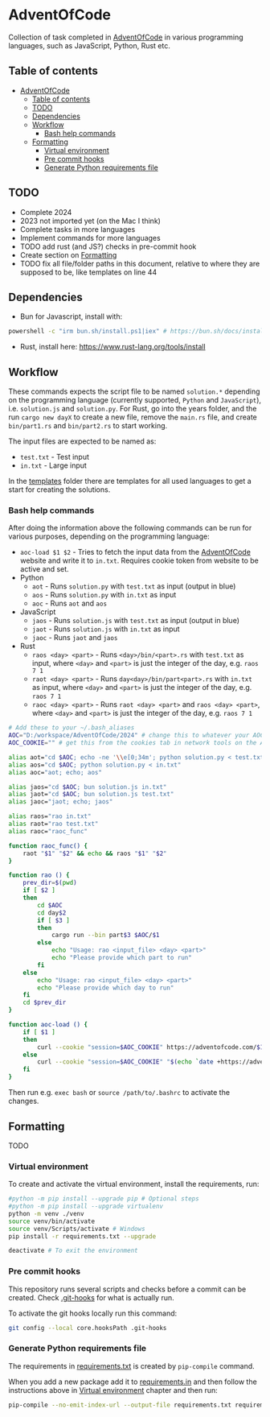 # AdventOfCode

Collection of task completed in [AdventOfCode](https://adventofcode.com/) in various programming languages, such as JavaScript, Python, Rust etc.

## Table of contents
- [AdventOfCode](#adventofcode)
  - [Table of contents](#table-of-contents)
  - [TODO](#todo)
  - [Dependencies](#dependencies)
  - [Workflow](#workflow)
    - [Bash help commands](#bash-help-commands)
  - [Formatting](#formatting)
    - [Virtual environment](#virtual-environment)
    - [Pre commit hooks](#pre-commit-hooks)
    - [Generate Python requirements file](#generate-python-requirements-file)

## TODO
- Complete 2024
- 2023 not imported yet (on the Mac I think)
- Complete tasks in more languages
- Implement commands for more languages
- TODO add rust (and JS?) checks in pre-commit hook
- Create section on [Formatting](#formatting)
- TODO fix all file/folder paths in this document, relative to where they are supposed to be, like templates on line 44

## Dependencies

- Bun for Javascript, install with:
```bash
powershell -c "irm bun.sh/install.ps1|iex" # https://bun.sh/docs/installation
```

- Rust, install here: <https://www.rust-lang.org/tools/install>

## Workflow

These commands expects the script file to be named `solution.*` depending on the programming language (currently supported, `Python` and `JavaScript`), i.e. `solution.js` and `solution.py`. For Rust, go into the years folder, and the run `cargo new dayX` to create a new file, remove the `main.rs` file, and create `bin/part1.rs` and `bin/part2.rs` to start working.

The input files are expected to be named as:
- `test.txt` - Test input
- `in.txt` - Large input

In the [templates](/templates/) folder there are templates for all used languages to get a start for creating the solutions.

### Bash help commands

After doing the information above the following commands can be run for various purposes, depending on the programming language:
- `aoc-load $1 $2` - Tries to fetch the input data from the [AdventOfCode](https://adventofcode.com/) website and write it to `in.txt`. Requires cookie token from website to be active and set.
- Python
    - `aot` - Runs `solution.py` with `test.txt` as input (output in blue)
    - `aos` - Runs `solution.py` with `in.txt` as input
    - `aoc` - Runs `aot` and `aos`
- JavaScript
    - `jaos` - Runs `solution.js` with `test.txt` as input (output in blue)
    - `jaot` - Runs `solution.js` with `in.txt` as input
    - `jaoc` - Runs `jaot` and `jaos`
- Rust
    - `raos <day> <part>` - Runs `<day>/bin/<part>.rs` with `test.txt` as input, where `<day>` and `<part>` is just the integer of the day, e.g. `raos 7 1`
    - `raot <day> <part>` - Runs `day<day>/bin/part<part>.rs` with `in.txt` as input, where `<day>` and `<part>` is just the integer of the day, e.g. `raos 7 1`
    - `raoc <day> <part>` - Runs `raot <day> <part>` and `raos <day> <part>`, where `<day>` and `<part>` is just the integer of the day, e.g. `raos 7 1`

```bash
# Add these to your ~/.bash_aliases
AOC="D:/workspace/AdventOfCode/2024" # change this to whatever your AOC directory is
AOC_COOKIE="" # get this from the cookies tab in network tools on the AOC website

alias aot="cd $AOC; echo -ne '\\e[0;34m'; python solution.py < test.txt; echo -ne '\\e[0m'"
alias aos="cd $AOC; python solution.py < in.txt"
alias aoc="aot; echo; aos"

alias jaos="cd $AOC; bun solution.js in.txt"
alias jaot="cd $AOC; bun solution.js test.txt"
alias jaoc="jaot; echo; jaos"

alias raos="rao in.txt"
alias raot="rao test.txt"
alias raoc="raoc_func"

function raoc_func() {
    raot "$1" "$2" && echo && raos "$1" "$2"
}

function rao () {
    prev_dir=$(pwd)
    if [ $2 ]
    then
        cd $AOC
        cd day$2
        if [ $3 ]
        then
            cargo run --bin part$3 $AOC/$1
        else
            echo "Usage: rao <input_file> <day> <part>"
            echo "Please provide which part to run"
        fi
    else
        echo "Usage: rao <input_file> <day> <part>"
        echo "Please provide which day to run"
    fi
    cd $prev_dir
}

function aoc-load () {
    if [ $1 ]
    then
        curl --cookie "session=$AOC_COOKIE" https://adventofcode.com/$1/day/$2/input > in.txt
    else
        curl --cookie "session=$AOC_COOKIE" "$(echo `date +https://adventofcode.com/%Y/day/%d/input` | sed 's/\/0/\//g')" > in.txt
    fi
}
```

Then run e.g. `exec bash` or `source /path/to/.bashrc` to activate the changes.

## Formatting

TODO

### Virtual environment

To create and activate the virtual environment, install the requirements, run:

```bash
#python -m pip install --upgrade pip # Optional steps
#python -m pip install --upgrade virtualenv
python -m venv ./venv
source venv/bin/activate
source venv/Scripts/activate # Windows
pip install -r requirements.txt --upgrade

deactivate # To exit the environment
```

### Pre commit hooks

This repository runs several scripts and checks before a commit can be created. Check [.git-hooks](.git-hooks/) for what is actually run.

To activate the git hooks locally run this command:
```bash
git config --local core.hooksPath .git-hooks
```

### Generate Python requirements file

The requirements in [requirements.txt](requirements.txt) is created by `pip-compile` command.

When you add a new package add it to [requirements.in](requirements.in) and then follow the instructions above in [Virtual environment](#virtual-environment) chapter and then run:

```bash
pip-compile --no-emit-index-url --output-file requirements.txt requirements.in
```